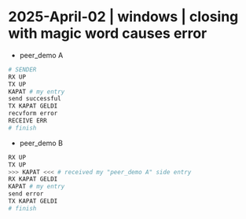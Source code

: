 # 2025-April-02 | windows | closing with magic word causes error
- peer_demo A
```bash
# SENDER
RX UP
TX UP
KAPAT # my entry
send successful
TX KAPAT GELDI
recvform error
RECEIVE ERR
# finish
```
- peer_demo B
```bash
RX UP
TX UP
>>> KAPAT <<< # received my "peer_demo A" side entry
RX KAPAT GELDI
KAPAT # my entry
send error
TX KAPAT GELDI
# finish
```
